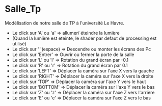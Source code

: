 # Salle_Tp
Modélisation de notre salle de TP à l'université Le Havre.

 * Le click sur 'A' ou 'a' => allumer/ éteindre la lumière
 * (Quand la lumière est eteinte, le shader par defaut de processing est utilisé)
 * Le click sur ' '(espace) => Descendre ou monter les écrans des Pc
 * Le click sur 'Entrer' => Ouvrir ou fermer la porte de la salle
 * Le click sur 'L' ou 'l' => Rotation du grand écran par -0.1
 * Le click sur 'R' ou 'r' => Rotation du grand écran par 0.1
 * Le click sur 'LEFT' => Déplacer la caméra sur l'axe X vers la gauche
 * Le click sur 'RIGHT' => Déplacer la caméra sur l'axe X vers la droite
 * Le click sur 'TOP' => Déplacer la caméra sur l'axe Y vers le haut
 * Le click sur 'BOTTOM' => Déplacer la caméra sur l'axe Y vers le bas
 * Le click sur 'Z' ou 'z' => Déplacer la caméra sur l'axe Z vers l'arrière
 * Le click sur 'E' ou 'e' => Déplacer la caméra sur l'axe Z vers le bas
